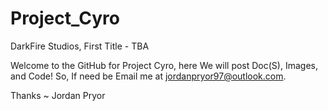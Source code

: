 Project_Cyro
============

DarkFire Studios, First Title - TBA

Welcome to the GitHub for Project Cyro, here We will post Doc(S), Images, and Code!
So, If need be Email me at jordanpryor97@outlook.com.

Thanks
    ~ Jordan Pryor
